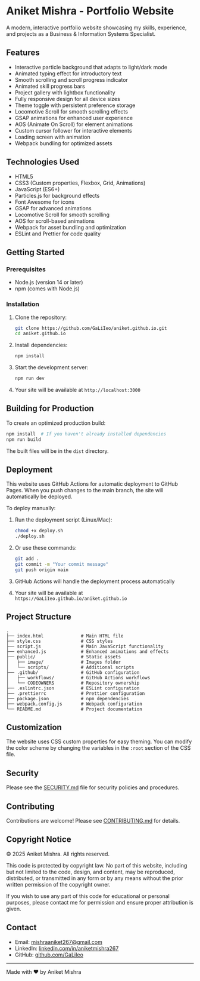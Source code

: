 # Aniket Mishra - Portfolio Website

A modern, interactive portfolio website showcasing my skills, experience, and projects as a Business & Information Systems Specialist.

## Features

- Interactive particle background that adapts to light/dark mode
- Animated typing effect for introductory text
- Smooth scrolling and scroll progress indicator
- Animated skill progress bars
- Project gallery with lightbox functionality
- Fully responsive design for all device sizes
- Theme toggle with persistent preference storage
- Locomotive Scroll for smooth scrolling effects
- GSAP animations for enhanced user experience
- AOS (Animate On Scroll) for element animations
- Custom cursor follower for interactive elements
- Loading screen with animation
- Webpack bundling for optimized assets

## Technologies Used

- HTML5
- CSS3 (Custom properties, Flexbox, Grid, Animations)
- JavaScript (ES6+)
- Particles.js for background effects
- Font Awesome for icons
- GSAP for advanced animations
- Locomotive Scroll for smooth scrolling
- AOS for scroll-based animations
- Webpack for asset bundling and optimization
- ESLint and Prettier for code quality

## Getting Started

### Prerequisites
- Node.js (version 14 or later)
- npm (comes with Node.js)

### Installation
1. Clone the repository:
   ```bash
   git clone https://github.com/GaLiIeo/aniket.github.io.git
   cd aniket.github.io
   ```

2. Install dependencies:
   ```bash
   npm install
   ```

3. Start the development server:
   ```bash
   npm run dev
   ```

4. Your site will be available at `http://localhost:3000`

## Building for Production

To create an optimized production build:

```bash
npm install  # If you haven't already installed dependencies
npm run build
```

The built files will be in the `dist` directory.

## Deployment

This website uses GitHub Actions for automatic deployment to GitHub Pages. When you push changes to the main branch, the site will automatically be deployed.

To deploy manually:

1. Run the deployment script (Linux/Mac):
   ```bash
   chmod +x deploy.sh
   ./deploy.sh
   ```

2. Or use these commands:
   ```bash
   git add .
   git commit -m "Your commit message"
   git push origin main
   ```

3. GitHub Actions will handle the deployment process automatically

4. Your site will be available at `https://GaLiIeo.github.io/aniket.github.io`

## Project Structure

```
.
├── index.html              # Main HTML file
├── style.css               # CSS styles
├── script.js               # Main JavaScript functionality
├── enhanced.js             # Enhanced animations and effects
├── public/                 # Static assets
│   ├── image/              # Images folder
│   └── scripts/            # Additional scripts
├── .github/                # GitHub configuration
│   ├── workflows/          # GitHub Actions workflows
│   └── CODEOWNERS          # Repository ownership
├── .eslintrc.json          # ESLint configuration
├── .prettierrc             # Prettier configuration
├── package.json            # npm dependencies
├── webpack.config.js       # Webpack configuration
└── README.md               # Project documentation
```

## Customization

The website uses CSS custom properties for easy theming. You can modify the color scheme by changing the variables in the `:root` section of the CSS file.

## Security

Please see the [SECURITY.md](SECURITY.md) file for security policies and procedures.

## Contributing

Contributions are welcome! Please see [CONTRIBUTING.md](CONTRIBUTING.md) for details.

## Copyright Notice

© 2025 Aniket Mishra. All rights reserved.

This code is protected by copyright law. No part of this website, including but not limited to the code, design, and content, may be reproduced, distributed, or transmitted in any form or by any means without the prior written permission of the copyright owner.

If you wish to use any part of this code for educational or personal purposes, please contact me for permission and ensure proper attribution is given.

## Contact

- Email: mishraaniket267@gmail.com
- LinkedIn: [linkedin.com/in/aniketmishra267](https://linkedin.com/in/aniketmishra267)
- GitHub: [github.com/GaLiIeo](https://github.com/GaLiIeo)

---

Made with ❤️ by Aniket Mishra